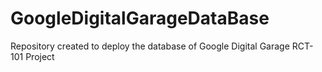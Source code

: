 # GoogleDigitalGarageDataBase
Repository created to deploy the database of Google Digital Garage RCT-101 Project
